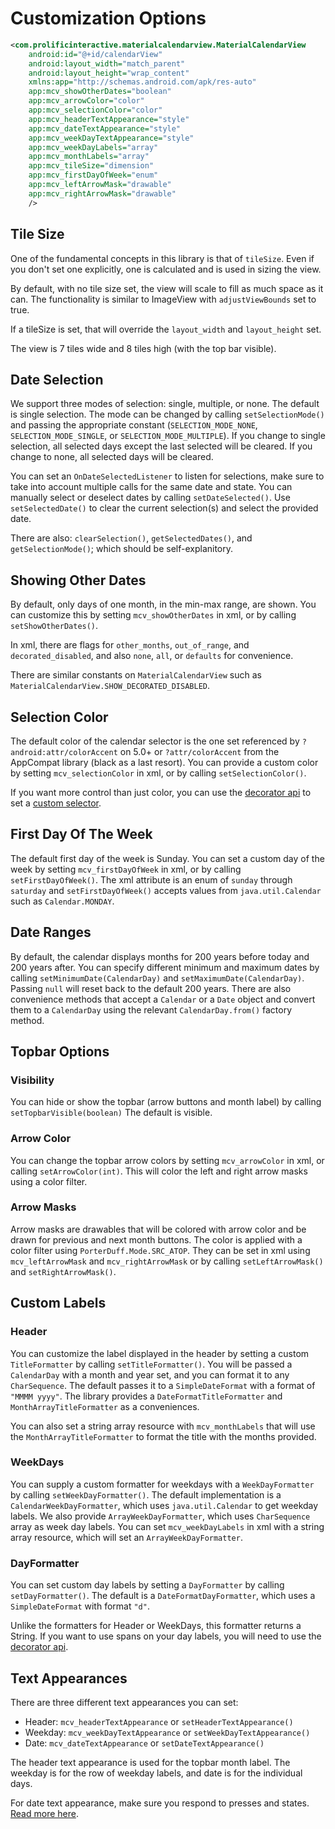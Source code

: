 Customization Options
=====================

```xml
<com.prolificinteractive.materialcalendarview.MaterialCalendarView
    android:id="@+id/calendarView"
    android:layout_width="match_parent"
    android:layout_height="wrap_content"
    xmlns:app="http://schemas.android.com/apk/res-auto"
    app:mcv_showOtherDates="boolean"
    app:mcv_arrowColor="color"
    app:mcv_selectionColor="color"
    app:mcv_headerTextAppearance="style"
    app:mcv_dateTextAppearance="style"
    app:mcv_weekDayTextAppearance="style"
    app:mcv_weekDayLabels="array"
    app:mcv_monthLabels="array"
    app:mcv_tileSize="dimension"
    app:mcv_firstDayOfWeek="enum"
    app:mcv_leftArrowMask="drawable"
    app:mcv_rightArrowMask="drawable"
    />
```

## Tile Size

One of the fundamental concepts in this library is that of `tileSize`.
Even if you don't set one explicitly, one is calculated and is used in sizing the view.

By default, with no tile size set, the view will scale to fill as much space as it can.
The functionality is similar to ImageView with `adjustViewBounds` set to true.

If a tileSize is set, that will override the `layout_width` and `layout_height` set.

The view is 7 tiles wide and 8 tiles high (with the top bar visible).


## Date Selection

We support three modes of selection: single, multiple, or none. The default is single selection.
The mode can be changed by calling `setSelectionMode()` and passing the appropriate constant (`SELECTION_MODE_NONE`, `SELECTION_MODE_SINGLE`, or `SELECTION_MODE_MULTIPLE`).
If you change to single selection, all selected days except the last selected will be cleared.
If you change to none, all selected days will be cleared.

You can set an `OnDateSelectedListener` to listen for selections, make sure to take into account multiple calls for the same date and state.
You can manually select or deselect dates by calling `setDateSelected()`.
Use `setSelectedDate()` to clear the current selection(s) and select the provided date.

There are also: `clearSelection()`, `getSelectedDates()`, and `getSelectionMode()`; which should be self-explanitory.


## Showing Other Dates

By default, only days of one month, in the min-max range, are shown.
You can customize this by setting `mcv_showOtherDates` in xml, or by calling `setShowOtherDates()`.

In xml, there are flags for `other_months`, `out_of_range`, and `decorated_disabled`, and also `none`, `all`, or `defaults` for convenience.

There are similar constants on `MaterialCalendarView` such as `MaterialCalendarView.SHOW_DECORATED_DISABLED`.


## Selection Color

The default color of the calendar selector is the one set referenced by `?android:attr/colorAccent` on 5.0+ or `?attr/colorAccent` from the AppCompat library (black as a last resort).
You can provide a custom color by setting `mcv_selectionColor` in xml, or by calling `setSelectionColor()`.

If you want more control than just color, you can use the [decorator api](DECORATORS.md) to set a [custom selector](CUSTOM_SELECTORS.md).


## First Day Of The Week

The default first day of the week is Sunday. You can set a custom day of the week by setting `mcv_firstDayOfWeek` in xml, or by calling `setFirstDayOfWeek()`.
The xml attribute is an enum of `sunday` through `saturday` and `setFirstDayOfWeek()` accepts values from `java.util.Calendar` such as `Calendar.MONDAY`.


## Date Ranges

By default, the calendar displays months for 200 years before today and 200 years after.
You can specify different minimum and maximum dates by calling `setMinimumDate(CalendarDay)` and `setMaximumDate(CalendarDay)`.
Passing `null` will reset back to the default 200 years.
There are also convenience methods that accept a `Calendar` or a `Date` object and convert them to a `CalendarDay` using the relevant `CalendarDay.from()` factory method.


## Topbar Options

### Visibility

You can hide or show the topbar (arrow buttons and month label) by calling `setTopbarVisible(boolean)`
The default is visible.

### Arrow Color

You can change the topbar arrow colors by setting `mcv_arrowColor` in xml, or calling `setArrowColor(int)`.
This will color the left and right arrow masks using a color filter.

### Arrow Masks

Arrow masks are drawables that will be colored with arrow color and be drawn for previous and next month buttons.
The color is applied with a color filter using `PorterDuff.Mode.SRC_ATOP`.
They can be set in xml using `mcv_leftArrowMask` and `mcv_rightArrowMask` or by calling `setLeftArrowMask()` and `setRightArrowMask()`.


## Custom Labels

### Header

You can customize the label displayed in the header by setting a custom `TitleFormatter` by calling `setTitleFormatter()`.
You will be passed a `CalendarDay` with a month and year set, and you can format it to any `CharSequence`.
The default passes it to a `SimpleDateFormat` with a format of `"MMMM yyyy"`.
The library provides a `DateFormatTitleFormatter` and `MonthArrayTitleFormatter` as a conveniences.

You can also set a string array resource with `mcv_monthLabels` that will use the `MonthArrayTitleFormatter` to format the title with the months provided.

### WeekDays

You can supply a custom formatter for weekdays with a `WeekDayFormatter` by calling `setWeekDayFormatter()`.
The default implementation is a `CalendarWeekDayFormatter`, which uses `java.util.Calendar` to get weekday labels.
We also provide `ArrayWeekDayFormatter`, which uses `CharSequence` array as week day labels.
You can set `mcv_weekDayLabels` in xml with a string array resource, which will set an `ArrayWeekDayFormatter`.

### DayFormatter

You can set custom day labels by setting a `DayFormatter` by calling `setDayFormatter()`.
The default is a `DateFormatDayFormatter`, which uses a `SimpleDateFormat` with format `"d"`.

Unlike the formatters for Header or WeekDays, this formatter returns a String.
If you want to use spans on your day labels, you will need to use the [decorator api](DECORATORS.md).


## Text Appearances

There are three different text appearances you can set:

* Header: `mcv_headerTextAppearance` or `setHeaderTextAppearance()`
* Weekday: `mcv_weekDayTextAppearance` or `setWeekDayTextAppearance()`
* Date: `mcv_dateTextAppearance` or `setDateTextAppearance()`

The header text appearance is used for the topbar month label.
The weekday is for the row of weekday labels, and date is for the individual days.

For date text appearance, make sure you respond to presses and states. [Read more here](CUSTOM_SELECTORS.md).
